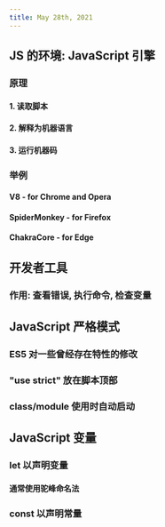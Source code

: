 ```yaml
---
title: May 28th, 2021
---
```


## JS 的环境: JavaScript 引擎
### 原理
#### 1. 读取脚本
#### 2. 解释为机器语言
#### 3. 运行机器码
### 举例
#### V8 - for Chrome and Opera
#### SpiderMonkey - for Firefox
#### ChakraCore - for Edge
## 开发者工具
### 作用: 查看错误, 执行命令, 检查变量
## JavaScript 严格模式
### ES5 对一些曾经存在特性的修改
### "use strict" 放在脚本顶部
### class/module 使用时自动启动
## JavaScript 变量
### let 以声明变量
#### 通常使用驼峰命名法
### const 以声明常量

